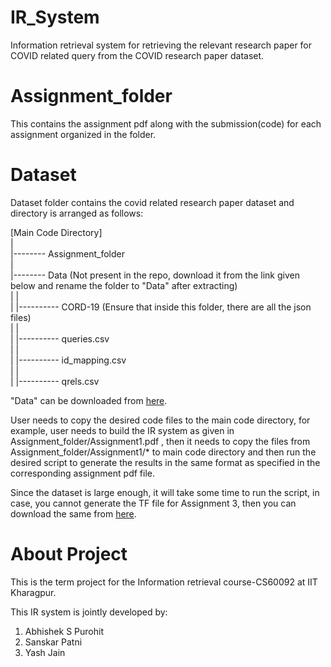 # IR_System
Information retrieval system for retrieving the relevant research paper for COVID related query from the COVID research paper dataset.

# Assignment_folder
This contains the assignment pdf along with the submission(code) for each assignment organized in the folder.


# Dataset
Dataset folder contains the covid related research paper dataset and directory is arranged as follows:

[Main Code Directory]<br>
|<br>
|-------- Assignment_folder<br>
|<br>
|-------- Data (Not present in the repo, download it from the link given below and rename the folder to "Data" after extracting)<br> 
| |<br>
| |---------- CORD-19 (Ensure that inside this folder, there are all the json files)<br>
| |<br>
| |---------- queries.csv<br>
| |<br>
| |---------- id_mapping.csv<br>
| |<br>
| |---------- qrels.csv<br>


"Data" can be downloaded from <a href="https://drive.google.com/file/d/1UGnm4v7ZTNWaoYOsTZ61DKol6eEk8Aa2/view?usp=sharing">here</a>.

User needs to copy the desired code files to the main code directory, for example, user needs to build the IR system as given in Assignment_folder/Assignment1.pdf , then it needs to copy the files from Assignment_folder/Assignment1/* to main code directory and then run the desired script to generate the results in the same format as specified in the corresponding assignment pdf file. 

Since the dataset is large enough, it will take some time to run the script, in case, you cannot generate the TF file for Assignment 3, then you can download the same from <a href="https://drive.google.com/drive/folders/1NyvoE7i0VrNTGmHfUS2cQgBTlTsxAhmm?usp=sharing">here</a>. 

# About Project
This is the term project for the Information retrieval course-CS60092 at IIT Kharagpur.

This IR system is jointly developed by:
1. Abhishek S Purohit
2. Sanskar Patni
3. Yash Jain

